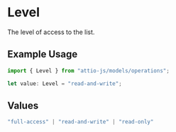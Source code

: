 # Level

The level of access to the list.

## Example Usage

```typescript
import { Level } from "attio-js/models/operations";

let value: Level = "read-and-write";
```

## Values

```typescript
"full-access" | "read-and-write" | "read-only"
```
